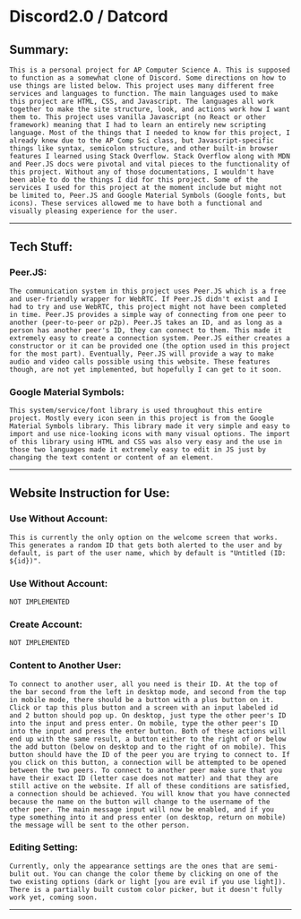 # Discord2.0 / Datcord

## Summary:
	This is a personal project for AP Computer Science A. This is supposed to function as a somewhat clone of Discord. Some directions on how to use things are listed below. This project uses many different free services and languages to function. The main languages used to make this project are HTML, CSS, and Javascript. The languages all work together to make the site structure, look, and actions work how I want them to. This project uses vanilla Javascript (no React or other framework) meaning that I had to learn an entirely new scripting language. Most of the things that I needed to know for this project, I already knew due to the AP Comp Sci class, but Javascript-specific things like syntax, semicolon structure, and other built-in browser features I learned using Stack Overflow. Stack Overflow along with MDN and Peer.JS docs were pivotal and vital pieces to the functionality of this project. Without any of those documentations, I wouldn't have been able to do the things I did for this project. Some of the services I used for this project at the moment include but might not be limited to, Peer.JS and Google Material Symbols (Google fonts, but icons). These services allowed me to have both a functional and visually pleasing experience for the user.
<hr>

## Tech Stuff:
### 	Peer.JS:
	The communication system in this project uses Peer.JS which is a free and user-friendly wrapper for WebRTC. If Peer.JS didn't exist and I had to try and use WebRTC, this project might not have been completed in time. Peer.JS provides a simple way of connecting from one peer to another (peer-to-peer or p2p). Peer.JS takes an ID, and as long as a person has another peer's ID, they can connect to them. This made it extremely easy to create a connection system. Peer.JS either creates a constructor or it can be provided one (the option used in this project for the most part). Eventually, Peer.JS will provide a way to make audio and video calls possible using this website. These features though, are not yet implemented, but hopefully I can get to it soon.

### 	Google Material Symbols:
	This system/service/font library is used throughout this entire project. Mostly every icon seen in this project is from the Google Material Symbols library. This library made it very simple and easy to import and use nice-looking icons with many visual options. The import of this library using HTML and CSS was also very easy and the use in those two languages made it extremely easy to edit in JS just by changing the text content or content of an element.
<hr>


## Website Instruction for Use:
### Use Without Account:
	This is currently the only option on the welcome screen that works. This generates a random ID that gets both alerted to the user and by default, is part of the user name, which by default is "Untitled (ID: ${id})".

### Use Without Account:
	NOT IMPLEMENTED

### Create Account:
	NOT IMPLEMENTED

### Content to Another User:
	To connect to another user, all you need is their ID. At the top of the bar second from the left in desktop mode, and second from the top in mobile mode, there should be a button with a plus button on it. Click or tap this plus button and a screen with an input labeled id and 2 button should pop up. On desktop, just type the other peer's ID into the input and press enter. On mobile, type the other peer's ID into the input and press the enter button. Both of these actions will end up with the same result, a button either to the right of or below the add button (below on desktop and to the right of on mobile). This button should have the ID of the peer you are trying to connect to. If you click on this button, a connection will be attempted to be opened between the two peers. To connect to another peer make sure that you have their exact ID (letter case does not matter) and that they are still active on the website. If all of these conditions are satisfied, a connection should be achieved. You will know that you have connected because the name on the button will change to the username of the other peer. The main message input will now be enabled, and if you type something into it and press enter (on desktop, return on mobile) the message will be sent to the other person.

### Editing Setting:
	Currently, only the appearance settings are the ones that are semi-bulit out. You can change the color theme by clicking on one of the two existing options (dark or light [you are evil if you use light]). There is a partially built custom color picker, but it doesn't fully work yet, coming soon.
<hr>
